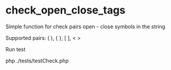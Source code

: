 # check_open_close_tags
Simple function for check pairs open - close symbols in the string

Supported pairs: ( ), { }, [ ], < >
 
Run test

php ./tests/testCheck.php 
